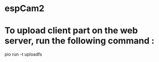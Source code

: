 # espCam2

# To upload client part on the web server, run the following command : 
pio run -t uploadfs